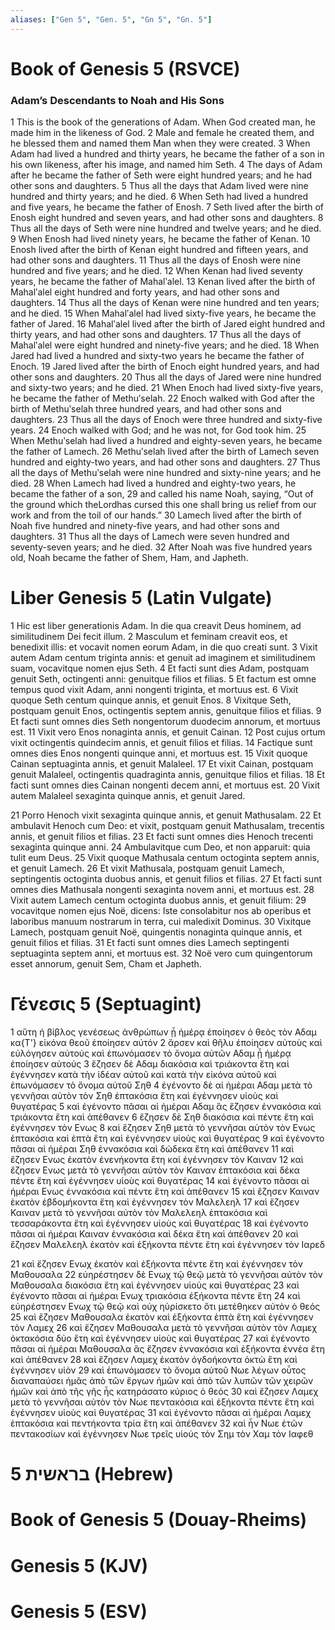 ```yaml
---
aliases: ["Gen 5", "Gen. 5", "Gn 5", "Gn. 5"]
---
```



# Book of Genesis 5 (RSVCE)

### Adam’s Descendants to Noah and His Sons
1 This is the book of the generations of Adam. When God created man, he made him in the likeness of God.
2 Male and female he created them, and he blessed them and named them Man when they were created.
3 When Adam had lived a hundred and thirty years, he became the father of a son in his own likeness, after his image, and named him Seth.
4 The days of Adam after he became the father of Seth were eight hundred years; and he had other sons and daughters.
5 Thus all the days that Adam lived were nine hundred and thirty years; and he died.
6 When Seth had lived a hundred and five years, he became the father of Enosh.
7 Seth lived after the birth of Enosh eight hundred and seven years, and had other sons and daughters.
8 Thus all the days of Seth were nine hundred and twelve years; and he died.
9 When Enosh had lived ninety years, he became the father of Kenan.
10 Enosh lived after the birth of Kenan eight hundred and fifteen years, and had other sons and daughters.
11 Thus all the days of Enosh were nine hundred and five years; and he died.
12 When Kenan had lived seventy years, he became the father of Mahalʹalel.
13 Kenan lived after the birth of Mahalʹalel eight hundred and forty years, and had other sons and daughters.
14 Thus all the days of Kenan were nine hundred and ten years; and he died.
15 When Mahalʹalel had lived sixty-five years, he became the father of Jared.
16 Mahalʹalel lived after the birth of Jared eight hundred and thirty years, and had other sons and daughters.
17 Thus all the days of Mahalʹalel were eight hundred and ninety-five years; and he died.
18 When Jared had lived a hundred and sixty-two years he became the father of Enoch.
19 Jared lived after the birth of Enoch eight hundred years, and had other sons and daughters.
20 Thus all the days of Jared were nine hundred and sixty-two years; and he died.
21 When Enoch had lived sixty-five years, he became the father of Methuʹselah.
22 Enoch walked with God after the birth of Methuʹselah three hundred years, and had other sons and daughters.
23 Thus all the days of Enoch were three hundred and sixty-five years.
24 Enoch walked with God; and he was not, for God took him.
25 When Methuʹselah had lived a hundred and eighty-seven years, he became the father of Lamech.
26 Methuʹselah lived after the birth of Lamech seven hundred and eighty-two years, and had other sons and daughters.
27 Thus all the days of Methuʹselah were nine hundred and sixty-nine years; and he died.
28 When Lamech had lived a hundred and eighty-two years, he became the father of a son,
29 and called his name Noah, saying, “Out of the ground which theLordhas cursed this one shall bring us relief from our work and from the toil of our hands.”
30 Lamech lived after the birth of Noah five hundred and ninety-five years, and had other sons and daughters.
31 Thus all the days of Lamech were seven hundred and seventy-seven years; and he died.
32 After Noah was five hundred years old, Noah became the father of Shem, Ham, and Japheth.


# Liber Genesis 5 (Latin Vulgate)

1 Hic est liber generationis Adam. In die qua creavit Deus hominem, ad similitudinem Dei fecit illum.
2 Masculum et feminam creavit eos, et benedixit illis: et vocavit nomen eorum Adam, in die quo creati sunt.
3 Vixit autem Adam centum triginta annis: et genuit ad imaginem et similitudinem suam, vocavitque nomen ejus Seth.
4 Et facti sunt dies Adam, postquam genuit Seth, octingenti anni: genuitque filios et filias.
5 Et factum est omne tempus quod vixit Adam, anni nongenti triginta, et mortuus est.
6 Vixit quoque Seth centum quinque annis, et genuit Enos.
8 Vixitque Seth, postquam genuit Enos, octingentis septem annis, genuitque filios et filias.
9 Et facti sunt omnes dies Seth nongentorum duodecim annorum, et mortuus est.
11 Vixit vero Enos nonaginta annis, et genuit Cainan.
12 Post cujus ortum vixit octingentis quindecim annis, et genuit filios et filias.
14 Factique sunt omnes dies Enos nongenti quinque anni, et mortuus est.
15 Vixit quoque Cainan septuaginta annis, et genuit Malaleel.
17 Et vixit Cainan, postquam genuit Malaleel, octingentis quadraginta annis, genuitque filios et filias.
18 Et facti sunt omnes dies Cainan nongenti decem anni, et mortuus est.
20 Vixit autem Malaleel sexaginta quinque annis, et genuit Jared.

21 Porro Henoch vixit sexaginta quinque annis, et genuit Mathusalam.
22 Et ambulavit Henoch cum Deo: et vixit, postquam genuit Mathusalam, trecentis annis, et genuit filios et filias.
23 Et facti sunt omnes dies Henoch trecenti sexaginta quinque anni.
24 Ambulavitque cum Deo, et non apparuit: quia tulit eum Deus.
25 Vixit quoque Mathusala centum octoginta septem annis, et genuit Lamech.
26 Et vixit Mathusala, postquam genuit Lamech, septingentis octoginta duobus annis, et genuit filios et filias.
27 Et facti sunt omnes dies Mathusala nongenti sexaginta novem anni, et mortuus est.
28 Vixit autem Lamech centum octoginta duobus annis, et genuit filium:
29 vocavitque nomen ejus Noë, dicens: Iste consolabitur nos ab operibus et laboribus manuum nostrarum in terra, cui maledixit Dominus.
30 Vixitque Lamech, postquam genuit Noë, quingentis nonaginta quinque annis, et genuit filios et filias.
31 Et facti sunt omnes dies Lamech septingenti septuaginta septem anni, et mortuus est.
32 Noë vero cum quingentorum esset annorum, genuit Sem, Cham et Japheth.


# Γένεσις 5 (Septuagint)

1 αὕτη ἡ βίβλος γενέσεως ἀνθρώπων ᾗ ἡμέρᾳ ἐποίησεν ὁ θεὸς τὸν Αδαμ κα{T'} εἰκόνα θεοῦ ἐποίησεν αὐτόν
2 ἄρσεν καὶ θῆλυ ἐποίησεν αὐτοὺς καὶ εὐλόγησεν αὐτούς καὶ ἐπωνόμασεν τὸ ὄνομα αὐτῶν Αδαμ ᾗ ἡμέρᾳ ἐποίησεν αὐτούς
3 ἔζησεν δὲ Αδαμ διακόσια καὶ τριάκοντα ἔτη καὶ ἐγέννησεν κατὰ τὴν ἰδέαν αὐτοῦ καὶ κατὰ τὴν εἰκόνα αὐτοῦ καὶ ἐπωνόμασεν τὸ ὄνομα αὐτοῦ Σηθ
4 ἐγένοντο δὲ αἱ ἡμέραι Αδαμ μετὰ τὸ γεννῆσαι αὐτὸν τὸν Σηθ ἑπτακόσια ἔτη καὶ ἐγέννησεν υἱοὺς καὶ θυγατέρας
5 καὶ ἐγένοντο πᾶσαι αἱ ἡμέραι Αδαμ ἃς ἔζησεν ἐννακόσια καὶ τριάκοντα ἔτη καὶ ἀπέθανεν
6 ἔζησεν δὲ Σηθ διακόσια καὶ πέντε ἔτη καὶ ἐγέννησεν τὸν Ενως
8 καὶ ἔζησεν Σηθ μετὰ τὸ γεννῆσαι αὐτὸν τὸν Ενως ἑπτακόσια καὶ ἑπτὰ ἔτη καὶ ἐγέννησεν υἱοὺς καὶ θυγατέρας
9 καὶ ἐγένοντο πᾶσαι αἱ ἡμέραι Σηθ ἐννακόσια καὶ δώδεκα ἔτη καὶ ἀπέθανεν
11 καὶ ἔζησεν Ενως ἑκατὸν ἐνενήκοντα ἔτη καὶ ἐγέννησεν τὸν Καιναν
12 καὶ ἔζησεν Ενως μετὰ τὸ γεννῆσαι αὐτὸν τὸν Καιναν ἑπτακόσια καὶ δέκα πέντε ἔτη καὶ ἐγέννησεν υἱοὺς καὶ θυγατέρας
14 καὶ ἐγένοντο πᾶσαι αἱ ἡμέραι Ενως ἐννακόσια καὶ πέντε ἔτη καὶ ἀπέθανεν
15 καὶ ἔζησεν Καιναν ἑκατὸν ἑβδομήκοντα ἔτη καὶ ἐγέννησεν τὸν Μαλελεηλ
17 καὶ ἔζησεν Καιναν μετὰ τὸ γεννῆσαι αὐτὸν τὸν Μαλελεηλ ἑπτακόσια καὶ τεσσαράκοντα ἔτη καὶ ἐγέννησεν υἱοὺς καὶ θυγατέρας
18 καὶ ἐγένοντο πᾶσαι αἱ ἡμέραι Καιναν ἐννακόσια καὶ δέκα ἔτη καὶ ἀπέθανεν
20 καὶ ἔζησεν Μαλελεηλ ἑκατὸν καὶ ἑξήκοντα πέντε ἔτη καὶ ἐγέννησεν τὸν Ιαρεδ

21 καὶ ἔζησεν Ενωχ ἑκατὸν καὶ ἑξήκοντα πέντε ἔτη καὶ ἐγέννησεν τὸν Μαθουσαλα
22 εὐηρέστησεν δὲ Ενωχ τῷ θεῷ μετὰ τὸ γεννῆσαι αὐτὸν τὸν Μαθουσαλα διακόσια ἔτη καὶ ἐγέννησεν υἱοὺς καὶ θυγατέρας
23 καὶ ἐγένοντο πᾶσαι αἱ ἡμέραι Ενωχ τριακόσια ἑξήκοντα πέντε ἔτη
24 καὶ εὐηρέστησεν Ενωχ τῷ θεῷ καὶ οὐχ ηὑρίσκετο ὅτι μετέθηκεν αὐτὸν ὁ θεός
25 καὶ ἔζησεν Μαθουσαλα ἑκατὸν καὶ ἑξήκοντα ἑπτὰ ἔτη καὶ ἐγέννησεν τὸν Λαμεχ
26 καὶ ἔζησεν Μαθουσαλα μετὰ τὸ γεννῆσαι αὐτὸν τὸν Λαμεχ ὀκτακόσια δύο ἔτη καὶ ἐγέννησεν υἱοὺς καὶ θυγατέρας
27 καὶ ἐγένοντο πᾶσαι αἱ ἡμέραι Μαθουσαλα ἃς ἔζησεν ἐννακόσια καὶ ἑξήκοντα ἐννέα ἔτη καὶ ἀπέθανεν
28 καὶ ἔζησεν Λαμεχ ἑκατὸν ὀγδοήκοντα ὀκτὼ ἔτη καὶ ἐγέννησεν υἱὸν
29 καὶ ἐπωνόμασεν τὸ ὄνομα αὐτοῦ Νωε λέγων οὗτος διαναπαύσει ἡμᾶς ἀπὸ τῶν ἔργων ἡμῶν καὶ ἀπὸ τῶν λυπῶν τῶν χειρῶν ἡμῶν καὶ ἀπὸ τῆς γῆς ἧς κατηράσατο κύριος ὁ θεός
30 καὶ ἔζησεν Λαμεχ μετὰ τὸ γεννῆσαι αὐτὸν τὸν Νωε πεντακόσια καὶ ἑξήκοντα πέντε ἔτη καὶ ἐγέννησεν υἱοὺς καὶ θυγατέρας
31 καὶ ἐγένοντο πᾶσαι αἱ ἡμέραι Λαμεχ ἑπτακόσια καὶ πεντήκοντα τρία ἔτη καὶ ἀπέθανεν
32 καὶ ἦν Νωε ἐτῶν πεντακοσίων καὶ ἐγέννησεν Νωε τρεῖς υἱούς τὸν Σημ τὸν Χαμ τὸν Ιαφεθ


# 5 בראשית (Hebrew)


# Book of Genesis 5 (Douay-Rheims)


# Genesis 5 (KJV)


# Genesis 5 (ESV)

